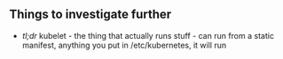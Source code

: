 Things to investigate further
---
- *tl;dr* kubelet - the thing that actually runs stuff - can run from a static manifest, anything you put in /etc/kubernetes, it will run
